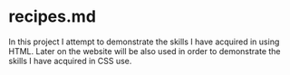 # recipes.md
In this project I attempt to demonstrate the skills I have acquired in using HTML. Later on the website will be also used in order to demonstrate the skills I have acquired in CSS use. 

